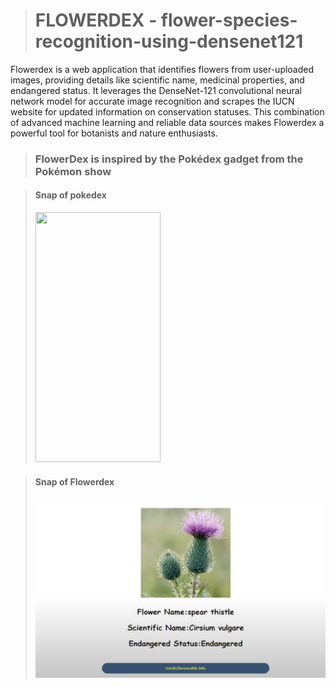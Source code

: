 > # FLOWERDEX - flower-species-recognition-using-densenet121

Flowerdex is a web application that identifies flowers from user-uploaded images, providing details like scientific name, medicinal properties, and endangered status. It leverages the DenseNet-121 convolutional neural network model for accurate image recognition and scrapes the IUCN website for updated information on conservation statuses. This combination of advanced machine learning and reliable data sources makes Flowerdex a powerful tool for botanists and nature enthusiasts.

> ### FlowerDex is inspired by the Pokédex gadget from the Pokémon show

> #### Snap of pokedex
> <img src="https://github.com/jonumhills/FlowerDex/blob/master/pokedex.avif" width="200" height="400" />



> #### Snap of Flowerdex
> ![Alt text](https://github.com/jonumhills/FlowerDex/blob/master/FlowerdexProj.png)
